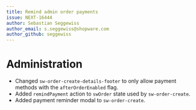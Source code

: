 ```yaml
---
title: Remind admin order payments
issue: NEXT-16444
author: Sebastian Seggewiss
author_email: s.seggewiss@shopware.com 
author_github: seggewiss
---
```

# Administration
* Changed `sw-order-create-details-footer` to only allow payment methods with the `afterOrderEnabled` flag.
* Added `remindPayment` action to `swOrder` state used by `sw-order-create`.
* Added payment reminder modal to `sw-order-create`.
